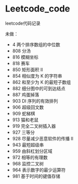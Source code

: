 # Leetcode_code
leetcode代码记录

未做：
* 4 两个排序数组的中位数
* 808	分汤    
* 816	模糊坐标    
* 818	赛车    
*	850	矩形面积 II    
*	854	相似度为 K 的字符串    
*	862	和至少为 K 的最短子数组   
* 882 细分图中的可到达结点
*	887	鸡蛋掉落  
* 903	DI 序列的有效排列    
* 906 超级回文数
* 909 蛇梯棋
* 913	猫和老鼠    
* 919	完全二叉树插入器    
* 927 三等分
* 928 尽量减少恶意软件的传播 II 
* 943 最短超级串
* 959	由斜杠划分区域    
* 972 相等的有理数
* 968 监控二叉树
* 964 表示数字的最少运算符 
* 981 基于时间的键值存储

